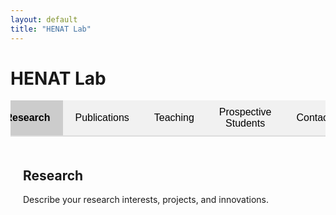 ```yaml
---
layout: default
title: "HENAT Lab"
---
```


<h1>HENAT Lab</h1>

<!-- Tab Navigation -->
<div class="tab">
  <button class="tablinks active" onclick="openTab(event, 'Research')">Research</button>
  <button class="tablinks" onclick="openTab(event, 'Publications')">Publications</button>
  <button class="tablinks" onclick="openTab(event, 'Teaching')">Teaching</button>
  <button class="tablinks" onclick="openTab(event, 'ProspectiveStudents')">Prospective Students</button>
  <button class="tablinks" onclick="openTab(event, 'Contact')">Contact</button>
</div>

<!-- Tab Content Sections -->
<div id="Research" class="tabcontent" style="display:block;">
  <h2>Research</h2>
  <p>Describe your research interests, projects, and innovations.</p>
</div>

<div id="Publications" class="tabcontent">
  <h2>Publications</h2>
  <p>List your key publications with links to full papers.</p>
</div>

<div id="Teaching" class="tabcontent">
  <h2>Teaching</h2>
  <p>Details about courses you teach and materials you provide.</p>
</div>

<div id="ProspectiveStudents" class="tabcontent">
  <h2>Prospective Students</h2>
  <p>Information for students interested in joining the HENAT Lab.</p>
</div>

<div id="Contact" class="tabcontent">
  <h2>Contact</h2>
  <p>Email: your-email@domain.com</p>
  <p>LinkedIn: <a href="https://linkedin.com/in/yourprofile">Your Profile</a></p>
</div>

<!-- JavaScript for Tab Switching -->
<script>
  function openTab(evt, tabName) {
    var i, tabcontent, tablinks;
    tabcontent = document.getElementsByClassName("tabcontent");
    for (i = 0; i < tabcontent.length; i++) {
      tabcontent[i].style.display = "none";
    }
    tablinks = document.getElementsByClassName("tablinks");
    for (i = 0; i < tablinks.length; i++) {
      tablinks[i].className = tablinks[i].className.replace(" active", "");
    }
    document.getElementById(tabName).style.display = "block";
    evt.currentTarget.className += " active";
  }
</script>

<!-- CSS for Styling -->
<style>
  .tab {
    overflow: hidden;
    border-bottom: 2px solid #ddd;
    background-color: #f1f1f1;
    display: flex;
    justify-content: center;
  }
  .tab button {
    background-color: inherit;
    border: none;
    outline: none;
    cursor: pointer;
    padding: 10px 20px;
    transition: 0.3s;
    font-size: 16px;
  }
  .tab button:hover {
    background-color: #ddd;
  }
  .tab button.active {
    background-color: #ccc;
    font-weight: bold;
  }
  .tabcontent {
    display: none;
    padding: 20px;
    border-top: none;
  }
</style>

